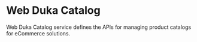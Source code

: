 # Web Duka Catalog
 Web Duka Catalog service defines the APIs for managing product catalogs for eCommerce solutions.
